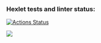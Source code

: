 ### Hexlet tests and linter status:
[![Actions Status](https://github.com/NeoSolutiion1998/php-project-lvl1/workflows/hexlet-check/badge.svg)](https://github.com/NeoSolution1998/php-project-lvl1/actions) 

<a href="https://codeclimate.com/github/NeoSolution1998/php-project-lvl1/maintainability"><img src="https://api.codeclimate.com/v1/badges/879f643599075bb62e7f/maintainability" /></a>
